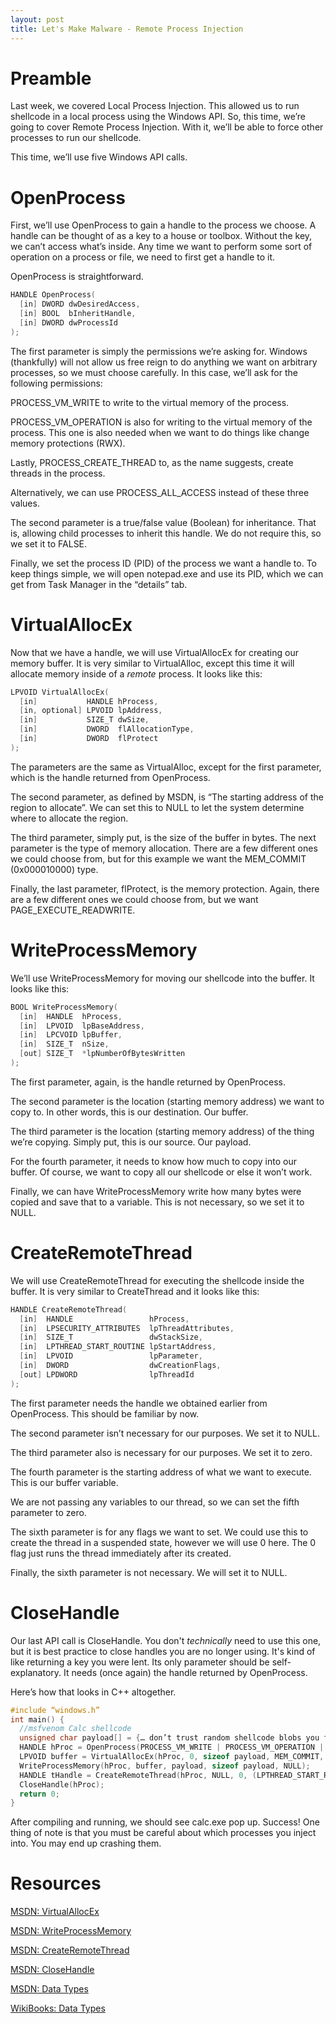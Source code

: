 ```yaml
---
layout: post
title: Let's Make Malware - Remote Process Injection
---
```


# Preamble

Last week, we covered Local Process Injection. This allowed us to run shellcode in a local process using the Windows API. So, this time, we’re going to cover Remote Process Injection. With it, we’ll be able to force other processes to run our shellcode. 

This time, we’ll use five Windows API calls. 

# OpenProcess

First, we’ll use OpenProcess to gain a handle to the process we choose. A handle can be thought of as a key to a house or toolbox. Without the key, we can’t access what’s inside. Any time we want to perform some sort of operation on a process or file, we need to first get a handle to it.

OpenProcess is straightforward. 

```cpp
HANDLE OpenProcess(
  [in] DWORD dwDesiredAccess,
  [in] BOOL  bInheritHandle,
  [in] DWORD dwProcessId
);
```

The first parameter is simply the permissions we’re asking for. Windows (thankfully) will not allow us free reign to do anything we want on arbitrary processes, so we must choose carefully. In this case, we’ll ask for the following permissions: 

PROCESS_VM_WRITE to write to the virtual memory of the process. 

PROCESS_VM_OPERATION is also for writing to the virtual memory of the process. This one is also needed when we want to do things like change memory protections (RWX). 

Lastly, PROCESS_CREATE_THREAD to, as the name suggests, create threads in the process.

Alternatively, we can use PROCESS_ALL_ACCESS instead of these three values.

The second parameter is a true/false value (Boolean) for inheritance. That is, allowing child processes to inherit this handle. We do not require this, so we set it to FALSE.

Finally, we set the process ID (PID) of the process we want a handle to. To keep things simple, we will open notepad.exe and use its PID, which we can get from Task Manager in the “details” tab.

# VirtualAllocEx
Now that we have a handle, we will use VirtualAllocEx for creating our memory buffer. It is very similar to VirtualAlloc, except this time it will allocate memory inside of a *remote* process. It looks like this: 

```cpp
LPVOID VirtualAllocEx(
  [in]           HANDLE hProcess,
  [in, optional] LPVOID lpAddress,
  [in]           SIZE_T dwSize,
  [in]           DWORD  flAllocationType,
  [in]           DWORD  flProtect
);
```

The parameters are the same as VirtualAlloc, except for the first parameter, which is the handle returned from OpenProcess.

The second parameter, as defined by MSDN, is “The starting address of the region to allocate”. We can set this to NULL to let the system determine where to allocate the region.

The third parameter, simply put, is the size of the buffer in bytes. The next parameter is the type of memory allocation. There are a few different ones we could choose from, but for this example we want the MEM_COMMIT (0x000010000) type.

Finally, the last parameter, flProtect, is the memory protection. Again, there are a few different ones we could choose from, but we want PAGE_EXECUTE_READWRITE. 

# WriteProcessMemory
We’ll use WriteProcessMemory for moving our shellcode into the buffer. It looks like this: 
```cpp
BOOL WriteProcessMemory(
  [in]  HANDLE  hProcess,
  [in]  LPVOID  lpBaseAddress,
  [in]  LPCVOID lpBuffer,
  [in]  SIZE_T  nSize,
  [out] SIZE_T  *lpNumberOfBytesWritten
);
```

The first parameter, again, is the handle returned by OpenProcess.

The second parameter is the location (starting memory address) we want to copy to. In other words, this is our destination. Our buffer.

The third parameter is the location (starting memory address) of the thing we’re copying. Simply put, this is our source. Our payload. 

For the fourth parameter, it needs to know how much to copy into our buffer. Of course, we want to copy all our shellcode or else it won’t work.

Finally, we can have WriteProcessMemory write how many bytes were copied and save that to a variable. This is not necessary, so we set it to NULL. 

# CreateRemoteThread
We will use CreateRemoteThread for executing the shellcode inside the buffer. It is very similar to CreateThread and it looks like this:
```cpp
HANDLE CreateRemoteThread(
  [in]  HANDLE                 hProcess,
  [in]  LPSECURITY_ATTRIBUTES  lpThreadAttributes,
  [in]  SIZE_T                 dwStackSize,
  [in]  LPTHREAD_START_ROUTINE lpStartAddress,
  [in]  LPVOID                 lpParameter,
  [in]  DWORD                  dwCreationFlags,
  [out] LPDWORD                lpThreadId
);
```

The first parameter needs the handle we obtained earlier from OpenProcess. This should be familiar by now.

The second parameter isn’t necessary for our purposes. We set it to NULL. 

The third parameter also is necessary for our purposes. We set it to zero.

The fourth parameter is the starting address of what we want to execute. This is our buffer variable.

We are not passing any variables to our thread, so we can set the fifth parameter to zero.

The sixth parameter is for any flags we want to set. We could use this to create the thread in a suspended state, however we will use 0 here. The 0 flag just runs the thread immediately after its created.

Finally, the sixth parameter is not necessary. We will set it to NULL. 

# CloseHandle
Our last API call is CloseHandle. You don't *technically* need to use this one, but it is best practice to close handles you are no longer using. It's kind of like returning a key you were lent. Its only parameter should be self-explanatory. It needs (once again) the handle returned by OpenProcess.

Here’s how that looks in C++ altogether. 
```cpp
#include “windows.h”
int main() {
  //msfvenom Calc shellcode
  unsigned char payload[] = {… don’t trust random shellcode blobs you find on the Internet … };
  HANDLE hProc = OpenProcess(PROCESS_VM_WRITE | PROCESS_VM_OPERATION | PROCESS_CREATE_THREAD, FALSE, 7492);
  LPVOID buffer = VirtualAllocEx(hProc, 0, sizeof payload, MEM_COMMIT, PAGE_EXECUTE_READWRITE);
  WriteProcessMemory(hProc, buffer, payload, sizeof payload, NULL);
  HANDLE tHandle = CreateRemoteThread(hProc, NULL, 0, (LPTHREAD_START_ROUTINE) buffer, 0, 0, NULL);
  CloseHandle(hProc);
  return 0;
} 
```
After compiling and running, we should see calc.exe pop up. Success! 
One thing of note is that you must be careful about which processes you inject into. You may end up crashing them.

# Resources
[MSDN: VirtualAllocEx](https://learn.microsoft.com/en-us/windows/win32/api/memoryapi/nf-memoryapi-virtualallocex)

[MSDN: WriteProcessMemory](https://learn.microsoft.com/en-us/windows/win32/api/memoryapi/nf-memoryapi-writeprocessmemory)

[MSDN: CreateRemoteThread](https://learn.microsoft.com/en-us/windows/win32/api/processthreadsapi/nf-processthreadsapi-createremotethread)

[MSDN: CloseHandle](https://learn.microsoft.com/en-us/windows/win32/api/handleapi/nf-handleapi-closehandle)

[MSDN: Data Types](https://learn.microsoft.com/en-us/windows/win32/winprog/windows-data-types)

[WikiBooks: Data Types](https://en.wikibooks.org/wiki/Windows_Programming/Handles_and_Data_Types)
